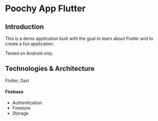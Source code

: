 # Poochy App Flutter


## Introduction
This is a demo application built with the goal to learn about Flutter and to create a fun application.

Tested on Android only.

## Technologies & Architecture
Flutter, Dart

#### Firebase 
* Authentication
* Firestore
* Storage


